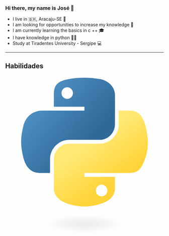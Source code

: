 ### Hi there, my name is José 👋

* I live in 🇧🇷, Aracaju-SE 🌅
* I am looking for opportunities to increase my knowledge 🧠
* I am currently learning the basics in c ++ 🎓
* I have knowledge in python 👨‍🎓
* Study at Tiradentes University - Sergipe 💻
----------------------------------------------------------------
## Habilidades
<svg viewBox="0 0 128 128">
<linearGradient id="a" gradientUnits="userSpaceOnUse" x1="70.252" y1="1237.476" x2="170.659" y2="1151.089" gradientTransform="matrix(.563 0 0 -.568 -29.215 707.817)"><stop offset="0" stop-color="#5A9FD4"></stop><stop offset="1" stop-color="#306998"></stop></linearGradient><path fill="url(#a)" d="M63.391 1.988c-4.222.02-8.252.379-11.8 1.007-10.45 1.846-12.346 5.71-12.346 12.837v9.411h24.693v3.137h-33.961c-7.176 0-13.46 4.313-15.426 12.521-2.268 9.405-2.368 15.275 0 25.096 1.755 7.311 5.947 12.519 13.124 12.519h8.491v-11.282c0-8.151 7.051-15.34 15.426-15.34h24.665c6.866 0 12.346-5.654 12.346-12.548v-23.513c0-6.693-5.646-11.72-12.346-12.837-4.244-.706-8.645-1.027-12.866-1.008zm-13.354 7.569c2.55 0 4.634 2.117 4.634 4.721 0 2.593-2.083 4.69-4.634 4.69-2.56 0-4.633-2.097-4.633-4.69-.001-2.604 2.073-4.721 4.633-4.721z"></path><linearGradient id="b" gradientUnits="userSpaceOnUse" x1="209.474" y1="1098.811" x2="173.62" y2="1149.537" gradientTransform="matrix(.563 0 0 -.568 -29.215 707.817)"><stop offset="0" stop-color="#FFD43B"></stop><stop offset="1" stop-color="#FFE873"></stop></linearGradient><path fill="url(#b)" d="M91.682 28.38v10.966c0 8.5-7.208 15.655-15.426 15.655h-24.665c-6.756 0-12.346 5.783-12.346 12.549v23.515c0 6.691 5.818 10.628 12.346 12.547 7.816 2.297 15.312 2.713 24.665 0 6.216-1.801 12.346-5.423 12.346-12.547v-9.412h-24.664v-3.138h37.012c7.176 0 9.852-5.005 12.348-12.519 2.578-7.735 2.467-15.174 0-25.096-1.774-7.145-5.161-12.521-12.348-12.521h-9.268zm-13.873 59.547c2.561 0 4.634 2.097 4.634 4.692 0 2.602-2.074 4.719-4.634 4.719-2.55 0-4.633-2.117-4.633-4.719 0-2.595 2.083-4.692 4.633-4.692z"></path><radialGradient id="c" cx="1825.678" cy="444.45" r="26.743" gradientTransform="matrix(0 -.24 -1.055 0 532.979 557.576)" gradientUnits="userSpaceOnUse"><stop offset="0" stop-color="#B8B8B8" stop-opacity=".498"></stop><stop offset="1" stop-color="#7F7F7F" stop-opacity="0"></stop></radialGradient><path opacity=".444" fill="url(#c)" enable-background="new" d="M97.309 119.597c0 3.543-14.816 6.416-33.091 6.416-18.276 0-33.092-2.873-33.092-6.416 0-3.544 14.815-6.417 33.092-6.417 18.275 0 33.091 2.872 33.091 6.417z"></path>
</svg>
<!--
**Regulus01/Regulus01** is a ✨ _special_ ✨ repository because its `README.md` (this file) appears on your GitHub profile.
Here are some ideas to get you started:

- 🔭 I’m currently working on ...
- 🌱 I’m currently learning ...
- 👯 I’m looking to collaborate on ...
- 🤔 I’m looking for help with ...
- 💬 Ask me about ...
- 📫 How to reach me: ...
- 😄 Pronouns: ...
- ⚡ Fun fact: ...
-->
